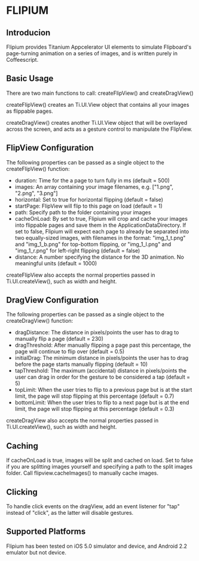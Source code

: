 FLIPIUM
=======

Introducion
-----------

Flipium provides Titanium Appcelerator UI elements to simulate Flipboard's page-turning animation on a series of images, and is written purely in Coffeescript.


Basic Usage
-----------

There are two main functions to call: createFlipView() and createDragView()

createFlipView() creates an Ti.UI.View object that contains all your images as flippable pages.

createDragView() creates another Ti.UI.View object that will be overlayed across the screen, and acts as a gesture control to manipulate the FlipView. 


FlipView Configuration
----------------------

The following properties can be passed as a single object to the createFlipView() function:

* duration: Time for the a page to turn fully in ms (default = 500)
* images: An array containing your image filenames, e.g. ["1.png", "2.png", "3.png"]
* horizontal: Set to true for horizontal flipping (default = false)
* startPage: FlipView will flip to this page on load (default = 1)
* path: Specify path to the folder containing your images
* cacheOnLoad: By set to true, Flipium will crop and cache your images into flippable pages and save them in the ApplicationDataDirectory. If set to false, Flipium will expect each page to already be separated into two equally-sized images, with filenames in the format: "img_1_t.png" and "img_1_b.png" for top-bottom flipping, or "img_1_l.png" and "img_1_r.png" for left-right flipping (default = false)
* distance: A number specifying the distance for the 3D animation. No meaningful units (default = 1000)

createFlipView also accepts the normal properties passed in Ti.UI.createView(), such as width and height.


DragView Configuration
----------------------

The following properties can be passed as a single object to the createDragView() function:

* dragDistance: The distance in pixels/points the user has to drag to manually flip a page (default = 230)
* dragThreshold: After manually flipping a page past this percentage, the page will continue to flip over (default = 0.5)
* initialDrag: The minimum distance in pixels/points the user has to drag before the page starts manually flipping (default = 10)
* tapThreshold: The maximum (accidental) distance in pixels/points the user can drag in order for the gesture to be considered a tap (default = 5)
* topLimit: When the user tries to flip to a previous page but is at the start limit, the page will stop flipping at this percentage (default = 0.7)
* bottomLimit: When the user tries to flip to a next page but is at the end limit, the page will stop flipping at this percentage (default = 0.3)

createDragView also accepts the normal properties passed in Ti.UI.createView(), such as width and height.

Caching
-------
If cacheOnLoad is true, images will be split and cached on load. Set to false if you are splitting images yourself and specifying a path to the split images folder. Call flipview.cacheImages() to manually cache images.

Clicking
--------
To handle click events on the dragView, add an event listener for "tap" instead of "click", as the latter will disable gestures.

Supported Platforms
-------------------
Flipium has been tested on iOS 5.0 simulator and device, and Android 2.2 emulator but not device.

